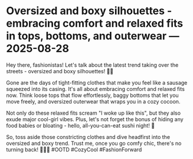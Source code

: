 # Oversized and boxy silhouettes - embracing comfort and relaxed fits in tops, bottoms, and outerwear — 2025-08-28

Hey there, fashionistas! Let's talk about the latest trend taking over the streets - oversized and boxy silhouettes! 🙌🏼

Gone are the days of tight-fitting clothes that make you feel like a sausage squeezed into its casing. It's all about embracing comfort and relaxed fits now. Think loose tops that flow effortlessly, baggy bottoms that let you move freely, and oversized outerwear that wraps you in a cozy cocoon.

Not only do these relaxed fits scream "I woke up like this", but they also exude major cool-girl vibes. Plus, let's not forget the bonus of hiding any food babies or bloating - hello, all-you-can-eat sushi night! 🍣 

So, toss aside those constricting clothes and dive headfirst into the oversized and boxy trend. Trust me, once you go comfy chic, there's no turning back! 💁🏻‍♀️ #OOTD #CozyCool #FashionForward